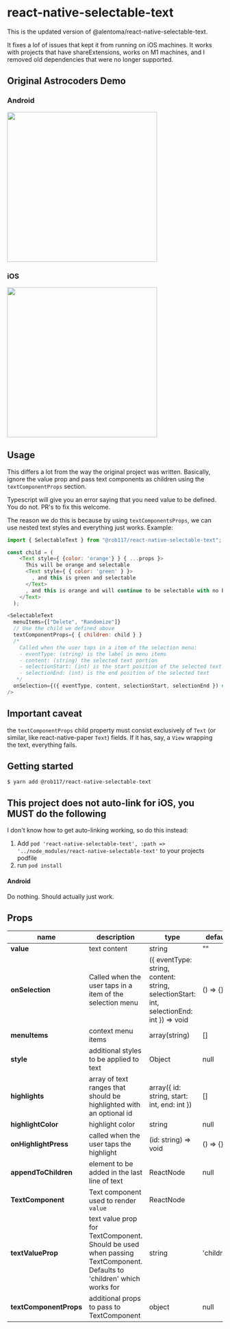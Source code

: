 
# react-native-selectable-text

This is the updated version of @alentoma/react-native-selectable-text.

It fixes a lof of issues that kept it from running on iOS machines. It works with projects that have shareExtensions, works on M1 machines, and I removed old dependencies that were no longer supported.

## Original Astrocoders Demo

### Android

<img src="https://github.com/Astrocoders/react-native-selectable-text/raw/master/Demo/demo_android.gif" width="350px" />

### iOS

<img src="https://user-images.githubusercontent.com/16995184/54835973-055e7480-4ca2-11e9-8d55-c4f7a67c2847.gif" width="350px" />

## Usage

This differs a lot from the way the original project was written. Basically, ignore the value prop and pass text components as children using the `textComponentProps` section.

Typescript will give you an error saying that you need value to be defined. You do not. PR's to fix this welcome.

The reason we do this is because by using `textComponentsProps`, we can use nested text styles and everything just works. Example:

```javascript
import { SelectableText } from "@rob117/react-native-selectable-text";

const child = (
    <Text style={ {color: 'orange'} } { ...props }>
      This will be orange and selectable
      <Text style={ { color: 'green' } }>
        , and this is green and selectable
      </Text>
      , and this is orange and will continue to be selectable with no breaks.
    </Text>
  );

<SelectableText
  menuItems={["Delete", "Randomize"]}
  // Use the child we defined above
  textComponentProps={ { children: child } }
  /* 
    Called when the user taps in a item of the selection menu:
    - eventType: (string) is the label in menu items
    - content: (string) the selected text portion
    - selectionStart: (int) is the start position of the selected text
    - selectionEnd: (int) is the end position of the selected text
   */
  onSelection={({ eventType, content, selectionStart, selectionEnd }) => {}}
/>
```

## Important caveat

the `textComponentProps` child property must consist exclusively of `Text` (or similar, like react-native-paper `Text`) fields. If it has, say, a `View` wrapping the text, everything fails.

## Getting started

`$ yarn add @rob117/react-native-selectable-text`

## This project does not auto-link for iOS, you MUST do the following

I don't know how to get auto-linking working, so do this instead:

1. Add `pod 'react-native-selectable-text', :path => '../node_modules/react-native-selectable-text'` to your projects podfile
2. run `pod install`

#### Android

Do nothing. Should actually just work.

## Props
| name | description | type | default |
|--|--|--|--|
| **value** | text content | string | "" |
| **onSelection** | Called when the user taps in a item of the selection menu | ({ eventType: string, content: string, selectionStart: int, selectionEnd: int }) => void | () => {} |
| **menuItems** | context menu items | array(string) | [] |
| **style** | additional styles to be applied to text | Object | null |
| **highlights** | array of text ranges that should be highlighted with an optional id | array({ id: string, start: int, end: int }) | [] |
| **highlightColor** | highlight color |string | null |
| **onHighlightPress** | called when the user taps the highlight  |(id: string) => void | () => {} |
| **appendToChildren** | element to be added in the last line of text | ReactNode | null |
| **TextComponent** | Text component used to render `value` | ReactNode | <Text> |
| **textValueProp** | text value prop for TextComponent. Should be used when passing TextComponent. Defaults to 'children' which works for <Text> | string | 'children' |
| **textComponentProps** | additional props to pass to TextComponent | object | null |